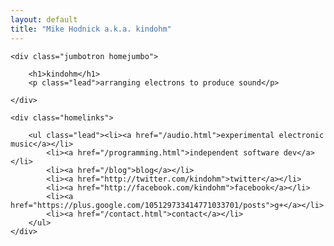 ```yaml
---
layout: default
title: "Mike Hodnick a.k.a. kindohm"
---
```


<div class="container homewrap">

	<div class="jumbotron homejumbo">

		<h1>kindohm</h1>
		<p class="lead">arranging electrons to produce sound</p>

	</div>

	<div class="homelinks">

		<ul class="lead"><li><a href="/audio.html">experimental electronic music</a></li>
			<li><a href="/programming.html">independent software dev</a></li>
			<li><a href="/blog">blog</a></li>
			<li><a href="http://twitter.com/kindohm">twitter</a></li>
			<li><a href="http://facebook.com/kindohm">facebook</a></li>
			<li><a href="https://plus.google.com/105129733414771033701/posts">g+</a></li>
			<li><a href="/contact.html">contact</a></li>		
		</ul>
	</div>


</div>
